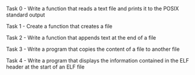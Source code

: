 Task 0 - Write a function that reads a text file and prints it to the POSIX standard output

Task 1 - Create a function that creates a file

Task 2 - Write a function that appends text at the end of a file

Task 3 - Write a program that copies the content of a file to another file

Task 4 - Write a program that displays the information contained in the ELF header at the start of an ELF file

